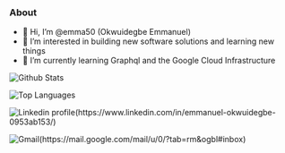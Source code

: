 ### About
- 👋 Hi, I’m @emma50 (Okwuidegbe Emmanuel)
- 👀 I’m interested in building new software solutions and learning new things
- 🌱 I’m currently learning Graphql and the Google Cloud Infrastructure


![Github Stats](https://github-readme-stats.vercel.app/api?username=emma50&show_icons=true&title_color=ffffff&icon_color=34abeb&text_color=daf7dc&bg_color=151515)

![Top Languages](https://github-readme-stats.vercel.app/api/top-langs/?username=emma50&layout=compact&show_icons=true&title_color=ffffff&icon_color=34abeb&text_color=daf7dc&bg_color=151515)

![Linkedin profile(https://www.linkedin.com/in/emmanuel-okwuidegbe-0953ab153/)](https://img.shields.io/badge/LinkedIn-0077B5?style=for-the-badge&logo=linkedin&logoColor=white)

![Gmail(https://mail.google.com/mail/u/0/?tab=rm&ogbl#inbox)](https://img.shields.io/badge/Gmail-D14836?style=for-the-badge&logo=gmail&logoColor=white)
